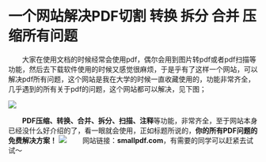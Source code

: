 # 一个网站解决PDF切割 转换 拆分 合并 压缩所有问题

&emsp;&emsp;大家在使用文档的时候经常会使用pdf，偶尔会用到图片转pdf或者pdf扫描等功能，然后去下载软件使用的时候又感觉很麻烦，于是乎有了这样一个网站，可以解决pdf所有问题，这个网站是我在大学的时候一直收藏使用的，功能非常齐全，几乎遇到的所有关于pdf的问题，这个网站都可以解决，见下图；

![](https://files.mdnice.com/user/25819/4004f8e7-a5ee-48c8-b34e-47f4fc968d16.png)


&emsp;&emsp;**PDF压缩、转换、合并、拆分、扫描、注释**等功能，非常齐全，至于网站本身已经没什么好介绍的了，看一眼就会使用，正如标题所说的，**你的所有PDF问题的免费解决方案！**
![](https://files.mdnice.com/user/25819/3c75fadc-5043-49f8-b0a7-7824d2c30db6.png)
&emsp;&emsp;网站链接：**smallpdf.com**，有需要的同学可以赶紧去试试～


